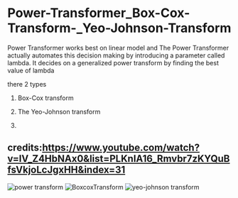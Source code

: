 # Power-Transformer_Box-Cox-Transform-_Yeo-Johnson-Transform
Power Transformer works best on linear model and The Power Transformer actually automates this decision making by introducing a parameter called lambda. It decides on a generalized power transform by finding the best value of lambda

there 2 types 
1. Box-Cox transform

2. The Yeo-Johnson transform
3. 
## credits:https://www.youtube.com/watch?v=lV_Z4HbNAx0&list=PLKnIA16_Rmvbr7zKYQuBfsVkjoLcJgxHH&index=31
![power transform](https://user-images.githubusercontent.com/68773015/165347443-3f527064-4f77-40dc-9b78-9bb37523e9f4.png)
![BoxcoxTransform](https://user-images.githubusercontent.com/68773015/165347423-4960548f-1a49-46e9-a225-26dfffac9dc2.png)
![yeo-johnson transform](https://user-images.githubusercontent.com/68773015/165347433-8153cf3b-0595-4a92-b230-ee47b8ce5e7e.png)


